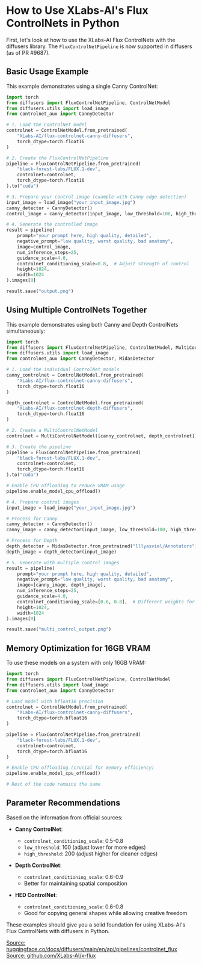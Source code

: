 
# How to Use XLabs-AI's Flux ControlNets in Python

First, let's look at how to use the XLabs-AI Flux ControlNets with the diffusers library. The `FluxControlNetPipeline` is now supported in diffusers (as of PR #9687).

## Basic Usage Example

This example demonstrates using a single Canny ControlNet:

```python
import torch
from diffusers import FluxControlNetPipeline, ControlNetModel
from diffusers.utils import load_image
from controlnet_aux import CannyDetector

# 1. Load the ControlNet model
controlnet = ControlNetModel.from_pretrained(
    "XLabs-AI/flux-controlnet-canny-diffusers",
    torch_dtype=torch.float16
)

# 2. Create the FluxControlNetPipeline
pipeline = FluxControlNetPipeline.from_pretrained(
    "black-forest-labs/FLUX.1-dev",
    controlnet=controlnet,
    torch_dtype=torch.float16
).to("cuda")

# 3. Prepare your control image (example with Canny edge detection)
input_image = load_image("your_input_image.jpg")
canny_detector = CannyDetector()
control_image = canny_detector(input_image, low_threshold=100, high_threshold=200)

# 4. Generate the controlled image
result = pipeline(
    prompt="your prompt here, high quality, detailed",
    negative_prompt="low quality, worst quality, bad anatomy",
    image=control_image,
    num_inference_steps=25,
    guidance_scale=4.0,
    controlnet_conditioning_scale=0.8,  # Adjust strength of control
    height=1024,
    width=1024
).images[0]

result.save("output.png")
```

## Using Multiple ControlNets Together

This example demonstrates using both Canny and Depth ControlNets simultaneously:

```python
import torch
from diffusers import FluxControlNetPipeline, ControlNetModel, MultiControlNetModel
from diffusers.utils import load_image
from controlnet_aux import CannyDetector, MidasDetector

# 1. Load the individual ControlNet models
canny_controlnet = ControlNetModel.from_pretrained(
    "XLabs-AI/flux-controlnet-canny-diffusers",
    torch_dtype=torch.float16
)

depth_controlnet = ControlNetModel.from_pretrained(
    "XLabs-AI/flux-controlnet-depth-diffusers",
    torch_dtype=torch.float16
)

# 2. Create a MultiControlNetModel
controlnet = MultiControlNetModel([canny_controlnet, depth_controlnet])

# 3. Create the pipeline
pipeline = FluxControlNetPipeline.from_pretrained(
    "black-forest-labs/FLUX.1-dev",
    controlnet=controlnet,
    torch_dtype=torch.float16
).to("cuda")

# Enable CPU offloading to reduce VRAM usage
pipeline.enable_model_cpu_offload()

# 4. Prepare control images
input_image = load_image("your_input_image.jpg")

# Process for Canny
canny_detector = CannyDetector()
canny_image = canny_detector(input_image, low_threshold=100, high_threshold=200)

# Process for Depth
depth_detector = MidasDetector.from_pretrained("lllyasviel/Annotators")
depth_image = depth_detector(input_image)

# 5. Generate with multiple control images
result = pipeline(
    prompt="your prompt here, high quality, detailed",
    negative_prompt="low quality, worst quality, bad anatomy",
    image=[canny_image, depth_image],
    num_inference_steps=25,
    guidance_scale=4.0,
    controlnet_conditioning_scale=[0.6, 0.8],  # Different weights for each control
    height=1024,
    width=1024
).images[0]

result.save("multi_control_output.png")
```

## Memory Optimization for 16GB VRAM

To use these models on a system with only 16GB VRAM:

```python
import torch
from diffusers import FluxControlNetPipeline, ControlNetModel
from diffusers.utils import load_image
from controlnet_aux import CannyDetector

# Load model with bfloat16 precision 
controlnet = ControlNetModel.from_pretrained(
    "XLabs-AI/flux-controlnet-canny-diffusers",
    torch_dtype=torch.bfloat16
)

pipeline = FluxControlNetPipeline.from_pretrained(
    "black-forest-labs/FLUX.1-dev",
    controlnet=controlnet,
    torch_dtype=torch.bfloat16
)

# Enable CPU offloading (crucial for memory efficiency)
pipeline.enable_model_cpu_offload()

# Rest of the code remains the same
```

## Parameter Recommendations

Based on the information from official sources:

- **Canny ControlNet**:
  - `controlnet_conditioning_scale`: 0.5-0.8
  - `low_threshold`: 100 (adjust lower for more edges)
  - `high_threshold`: 200 (adjust higher for cleaner edges)

- **Depth ControlNet**:
  - `controlnet_conditioning_scale`: 0.6-0.9
  - Better for maintaining spatial composition

- **HED ControlNet**:
  - `controlnet_conditioning_scale`: 0.6-0.8
  - Good for copying general shapes while allowing creative freedom

These examples should give you a solid foundation for using XLabs-AI's Flux ControlNets with diffusers in Python.

[Source: huggingface.co/docs/diffusers/main/en/api/pipelines/controlnet_flux](https://huggingface.co/docs/diffusers/main/en/api/pipelines/controlnet_flux)
[Source: github.com/XLabs-AI/x-flux](https://github.com/XLabs-AI/x-flux)
